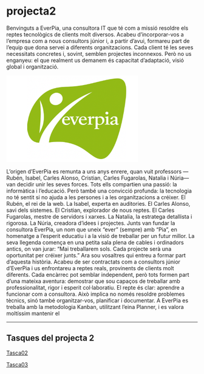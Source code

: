 # projecta2
Benvinguts a EverPia, una consultora IT que té com a missió resoldre els reptes tecnològics de clients molt diversos. Acabeu d’incorporar-vos a l’empresa com a nous consultors júnior i, a partir d’avui, formareu part de l’equip que dona servei a diferents organitzacions. Cada client té les seves necessitats concretes i, sovint, semblen projectes inconnexos. Però no us enganyeu: el que realment us demanem és capacitat d’adaptació, visió global i organització.

![imatge del logo everpia](img/everpiaInici.png)

L’origen d’EverPia es remunta a uns anys enrere, quan vuit professors —Rubén, Isabel, Carles Alonso, Cristian, Carles Fugarolas, Natalia i Núria— van decidir unir les seves forces. Tots ells compartien una passió: la informàtica i l’educació. Però també una convicció profunda: la tecnologia no té sentit si no ajuda a les persones i a les organitzacions a créixer.
El Rubén, el rei de la web.
La Isabel, experta en auditories.
El Carles Alonso, savi dels sistemes.
El Cristian, explorador de nous reptes.
El Carles Fugarolas, mestre de servidors i xarxes.
La Natalia, la estratega detallista i rigorosa.
La Núria, creadora d’idees i projectes.
Junts van fundar la consultora EverPia, un nom que uneix “ever” (sempre) amb “Pia”, en homenatge a l’esperit educatiu i a la visió de treballar per un futur millor. La seva llegenda comença en una petita sala plena de cables i ordinadors antics, on van jurar: “Mai treballarem sols. Cada projecte serà una oportunitat per créixer junts.”
Ara sou vosaltres qui entreu a formar part d’aquesta història. Acabeu de ser contractats com a consultors júnior d’EverPia i us enfrontareu a reptes reals, provinents de clients molt diferents. 
Cada encàrrec pot semblar independent, però tots formen part d’una mateixa aventura: demostrar que sou capaços de treballar amb professionalitat, rigor i esperit col·laboratiu.
El repte és clar: aprendre a funcionar com a consultora. Això implica no només resoldre problemes tècnics, sinó també organitzar-vos, planificar i documentar. A EverPia es treballa amb la metodologia Kanban, utilitzant l’eina Planner, i es valora moltíssim mantenir el 

---

## Tasques del projecta 2

[Tasca02](tasca02/readme.md)

[Tasca03](tasca03/readme.md)
